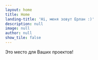 ```yaml
---
layout: home
title: Home
landing-title: 'Hi, меня зовут Ерлан :)'
description: null
image: null
author: null
show_tile: false
---
```


Это место для Ваших проектов!
